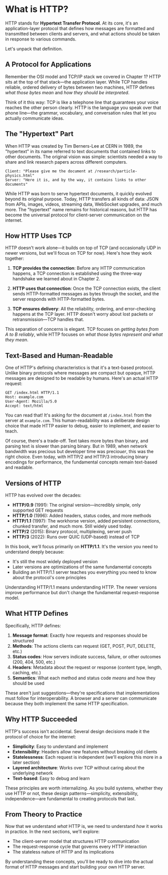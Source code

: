 # What is HTTP?

HTTP stands for **Hypertext Transfer Protocol**. At its core, it's an application-layer protocol that defines how messages are formatted and transmitted between clients and servers, and what actions should be taken in response to various commands.

Let's unpack that definition.

## A Protocol for Applications

Remember the OSI model and TCP/IP stack we covered in Chapter 1? HTTP sits at the top of that stack—the application layer. While TCP handles reliable, ordered delivery of bytes between two machines, HTTP defines *what those bytes mean* and *how they should be interpreted*.

Think of it this way: TCP is like a telephone line that guarantees your voice reaches the other person clearly. HTTP is the language you speak over that phone line—the grammar, vocabulary, and conversation rules that let you actually communicate ideas.

## The "Hypertext" Part

When HTTP was created by Tim Berners-Lee at CERN in 1989, the "hypertext" in its name referred to text documents that contained links to other documents. The original vision was simple: scientists needed a way to share and link research papers across different computers.

```
Client: "Please give me the document at /research/particle-physics.html"
Server: "Here it is, and by the way, it contains links to other documents"
```

While HTTP was born to serve hypertext documents, it quickly evolved beyond its original purpose. Today, HTTP transfers all kinds of data: JSON from APIs, images, videos, streaming data, WebSocket upgrades, and much more. The "hypertext" name remains for historical reasons, but HTTP has become the universal protocol for client-server communication on the internet.

## How HTTP Uses TCP

HTTP doesn't work alone—it builds on top of TCP (and occasionally UDP in newer versions, but we'll focus on TCP for now). Here's how they work together:

1. **TCP provides the connection**: Before any HTTP communication happens, a TCP connection is established using the three-way handshake we learned about in Chapter 2.

2. **HTTP uses that connection**: Once the TCP connection exists, the client sends HTTP-formatted messages as bytes through the socket, and the server responds with HTTP-formatted bytes.

3. **TCP ensures delivery**: All the reliability, ordering, and error-checking happens at the TCP layer. HTTP doesn't worry about lost packets or retransmission—TCP handles that.

This separation of concerns is elegant. TCP focuses on *getting bytes from A to B reliably*, while HTTP focuses on *what those bytes represent and what they mean*.

## Text-Based and Human-Readable

One of HTTP's defining characteristics is that it's a text-based protocol. Unlike binary protocols where messages are compact but opaque, HTTP messages are designed to be readable by humans. Here's an actual HTTP request:

```
GET /index.html HTTP/1.1
Host: example.com
User-Agent: Mozilla/5.0
Accept: text/html

```

You can read that! It's asking for the document at `/index.html` from the server at `example.com`. This human-readability was a deliberate design choice that made HTTP easier to debug, easier to implement, and easier to teach.

Of course, there's a trade-off. Text takes more bytes than binary, and parsing text is slower than parsing binary. But in 1989, when network bandwidth was precious but developer time was preciou*er*, this was the right choice. Even today, with HTTP/2 and HTTP/3 introducing binary encodings for performance, the fundamental concepts remain text-based and readable.

## Versions of HTTP

HTTP has evolved over the decades:

- **HTTP/0.9** (1991): The original version—incredibly simple, only supported GET requests
- **HTTP/1.0** (1996): Added headers, status codes, and more methods
- **HTTP/1.1** (1997): The workhorse version, added persistent connections, chunked transfer, and much more. Still widely used today.
- **HTTP/2** (2015): Binary protocol, multiplexing, server push
- **HTTP/3** (2022): Runs over QUIC (UDP-based) instead of TCP

In this book, we'll focus primarily on **HTTP/1.1**. It's the version you need to understand deeply because:
- It's still the most widely deployed version
- Later versions are optimizations of the same fundamental concepts
- Building an HTTP/1.1 server teaches you everything you need to know about the protocol's core principles

Understanding HTTP/1.1 means understanding HTTP. The newer versions improve performance but don't change the fundamental request-response model.

## What HTTP Defines

Specifically, HTTP defines:

1. **Message format**: Exactly how requests and responses should be structured
2. **Methods**: The actions clients can request (GET, POST, PUT, DELETE, etc.)
3. **Status codes**: How servers indicate success, failure, or other outcomes (200, 404, 500, etc.)
4. **Headers**: Metadata about the request or response (content type, length, caching, etc.)
5. **Semantics**: What each method and status code *means* and how they should be used

These aren't just suggestions—they're specifications that implementations must follow for interoperability. A browser and a server can communicate because they both implement the same HTTP specification.

## Why HTTP Succeeded

HTTP's success isn't accidental. Several design decisions made it the protocol of choice for the internet:

- **Simplicity**: Easy to understand and implement
- **Extensibility**: Headers allow new features without breaking old clients
- **Statelessness**: Each request is independent (we'll explore this more in a later section)
- **Layered architecture**: Works over TCP without caring about the underlying network
- **Text-based**: Easy to debug and learn

These principles are worth internalizing. As you build systems, whether they use HTTP or not, these design patterns—simplicity, extensibility, independence—are fundamental to creating protocols that last.

## From Theory to Practice

Now that we understand *what* HTTP is, we need to understand *how* it works in practice. In the next sections, we'll explore:

- The client-server model that structures HTTP communication
- The request-response cycle that governs every HTTP interaction
- The stateless nature of HTTP and its implications

By understanding these concepts, you'll be ready to dive into the actual format of HTTP messages and start building your own HTTP server.
